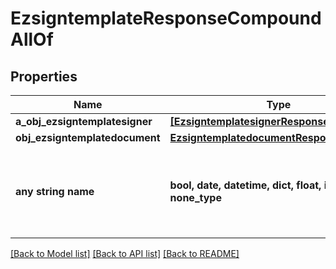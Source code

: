 # EzsigntemplateResponseCompoundAllOf


## Properties
Name | Type | Description | Notes
------------ | ------------- | ------------- | -------------
**a_obj_ezsigntemplatesigner** | [**[EzsigntemplatesignerResponseCompound]**](EzsigntemplatesignerResponseCompound.md) |  | 
**obj_ezsigntemplatedocument** | [**EzsigntemplatedocumentResponse**](EzsigntemplatedocumentResponse.md) |  | [optional] 
**any string name** | **bool, date, datetime, dict, float, int, list, str, none_type** | any string name can be used but the value must be the correct type | [optional]

[[Back to Model list]](../README.md#documentation-for-models) [[Back to API list]](../README.md#documentation-for-api-endpoints) [[Back to README]](../README.md)


